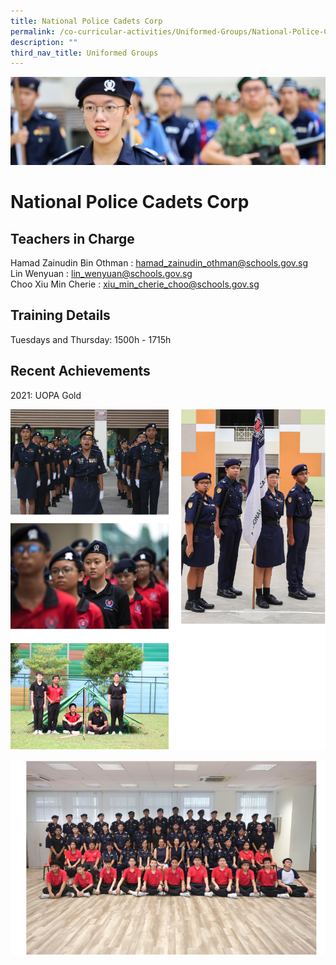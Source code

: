 ```yaml
---
title: National Police Cadets Corp
permalink: /co-curricular-activities/Uniformed-Groups/National-Police-Cadets-Corp/
description: ""
third_nav_title: Uniformed Groups
---
```

![](/images/CCA.jpg)

National Police Cadets Corp
===========================

Teachers in Charge
------------------

Hamad Zainudin Bin Othman : [hamad\_zainudin\_othman@schools.gov.sg](mailto:hamad_zainudin_othman@schools.gov.sg)  
Lin Wenyuan : [lin\_wenyuan@schools.gov.sg](mailto:lin_wenyuan@schools.gov.sg)  
Choo Xiu Min Cherie : [xiu\_min\_cherie\_choo@schools.gov.sg](mailto:xiu_min_cherie_choo@schools.gov.sg)

Training Details
----------------

Tuesdays and Thursday: 1500h - 1715h

Recent Achievements
-------------------

2021: UOPA Gold

![](/images/NPCC1.png)

![](/images/NPCC2.png)